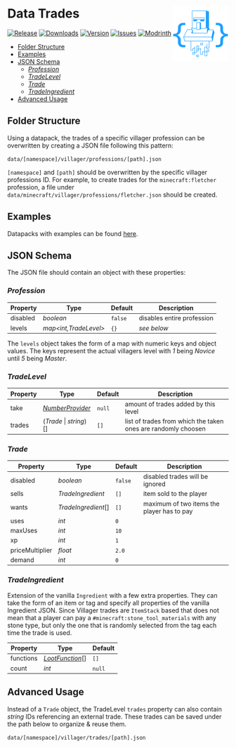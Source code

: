 [ISSUES]: https://github.com/PssbleTrngle/DataTrades/issues

[DOWNLOAD]: https://www.curseforge.com/minecraft/mc-mods/data-trades/files

[CURSEFORGE]: https://www.curseforge.com/minecraft/mc-mods/data-trades

[MODRINTH]: https://modrinth.com/mod/data-trades

# Data Trades <!-- modrinth_exclude.start --> <img src="https://raw.githubusercontent.com/PssbleTrngle/DataTrades/1.19/common/src/main/resources/assets/data_trades/icon.svg" align="right" height="128" />

[![Release](https://img.shields.io/github/v/release/PssbleTrngle/DataTrades?label=Version&sort=semver)][DOWNLOAD]
[![Downloads](https://cf.way2muchnoise.eu/full_890866_downloads.svg)][CURSEFORGE]
[![Version](https://cf.way2muchnoise.eu/versions/890866.svg)][DOWNLOAD]
[![Issues](https://img.shields.io/github/issues/PssbleTrngle/DataTrades?label=Issues)][ISSUES]
[![Modrinth](https://img.shields.io/modrinth/dt/nm1MuVrD?color=green&logo=modrinth&logoColor=green)][MODRINTH]

* [Folder Structure](#folder-structure)
* [Examples](#examples)
* [JSON Schema](#json-schema)
    + [*Profession*](#profession)
    + [*TradeLevel*](#tradelevel)
    + [*Trade*](#trade)
    + [*TradeIngredient*](#tradeingredient)
* [Advanced Usage](#advanced-usage)

<!-- modrinth_exclude.end -->

## Folder Structure

Using a datapack, the trades of a specific villager profession can be overwritten by creating a JSON file following this
pattern:

```
data/[namespace]/villager/professions/[path].json
```

`[namespace]` and `[path]` should be overwritten by the specific villager professions ID.
For example, to create trades for the `minecraft:fletcher` profession,
a file under `data/minecraft/villager/professions/fletcher.json` should be created.

## Examples

Datapacks with examples can be found [here](https://github.com/PssbleTrngle/DataTrades/tree/1.19/datapacks).

## JSON Schema

The JSON file should contain an object with these properties:

### *Profession*

| Property | Type                  | Default | Description                |
|----------|-----------------------|---------|----------------------------|
| disabled | *boolean*             | `false` | disables entire profession |
| levels   | *map<int,TradeLevel>* | `{}`    | *see below*                |

The `levels` object takes the form of a map with numeric keys and object values.
The keys represent the actual villagers level with *1* being *Novice* until *5* being *Master*.

### *TradeLevel*

| Property | Type                                                                                  | Default | Description                                                   |
|----------|---------------------------------------------------------------------------------------|---------|---------------------------------------------------------------|
| take     | *[NumberProvider](https://minecraft.fandom.com/wiki/Configured_feature/int_provider)* | `null`  | amount of trades added by this level                          |
| trades   | (*Trade* \| *string*)[]                                                               | `[]`    | list of trades from which the taken ones are randomly choosen |

### *Trade*

| Property        | Type                | Default | Description                                |
|-----------------|---------------------|---------|--------------------------------------------|
| disabled        | *boolean*           | `false` | disabled trades will be ignored            |
| sells           | *TradeIngredient*   | `[]`    | item sold to the player                    |
| wants           | *TradeIngredient*[] | `[]`    | maximum of two items the player has to pay |
| uses            | *int*               | `0`     |                                            |
| maxUses         | *int*               | `10`    |                                            |
| xp              | *int*               | `1`     |                                            |
| priceMultiplier | *float*             | `2.0`   |                                            |
| demand          | *int*               | `0`     |                                            |

### *TradeIngredient*

Extension of the vanilla `Ingredient` with a few extra properties.
They can take the form of an item or tag and specify all properties of the vanilla Ingredient JSON.
Since Villager trades are `ItemStack` based that does not mean that a player can pay a `#minecraft:stone_tool_materials`
with any stone type, but only the one that is randomly selected from the tag each time the trade is used.

| Property  | Type                                                                | Default |
|-----------|---------------------------------------------------------------------|---------|
| functions | *[LootFunction](https://minecraft.fandom.com/wiki/Item_modifier)*[] | `[]`    |
| count     | *int*                                                               | `null`  |

## Advanced Usage

Instead of a `Trade` object, the TradeLevel `trades` property can also contain *string* IDs referencing an external
trade.
These trades can be saved under the path below to organize & reuse them.

```
data/[namespace]/villager/trades/[path].json
```